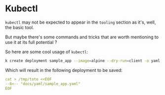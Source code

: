 # Kubectl

`kubectl` may not be expected to appear in the `tooling` section as it's, well, the basic tool.

But maybe there's some commands and tricks that are worth mentioning to use it at its full potential ? 

So here are some cool usage of `kubectl`:

```bash
k create deployment sample_app --image=alpine --dry-run=client -o yaml > sample_yaml.yaml
```

Which will result in the following deployment to be saved:

```yaml title="sample_app.yaml"
cat > /tmp/toto <<EOF
--8<-- "docs/yaml/sample_app.yaml"
EOF

```
